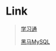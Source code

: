 # Link

> [学习通](http://i.mooc.chaoxing.com/space/index?t=1664260011810 "学习通")  
> 
> [黑马MySQL](https://www.bilibili.com/video/BV1Kr4y1i7ru?p=1&vd_source=817b311d58c8b29542208e329d8ddad2 "MySQL")
>
> 